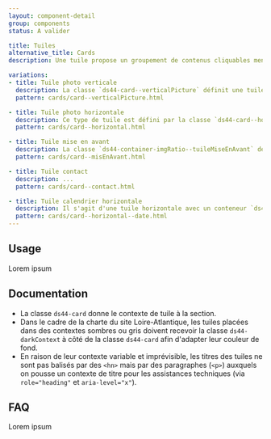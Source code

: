 ```yaml
---
layout: component-detail
group: components
status: A valider

title: Tuiles
alternative_title: Cards
description: Une tuile propose un groupement de contenus cliquables menant à un contenu détaillé. Il s'agit d'un lien hypertexte graphique et multi-contenu.

variations:
- title: Tuile photo verticale
  description: La classe `ds44-card--verticalPicture` définit une tuile verticale prévue pour recevoir une image en en-tête.
  pattern: cards/card--verticalPicture.html

- title: Tuile photo horizontale
  description: Ce type de tuile est défini par la classe `ds44-card--horizontal`. Elle présente (en général) une image sur la gauche et un contenu à droite.
  pattern: cards/card--horizontal.html

- title: Tuile mise en avant
  description: La classe `ds44-container-imgRatio--tuileMiseEnAvant` définit une tuile prévue pour recevoir un contenu mis en avant avec une image en en-tête et le descriptif dans un bloc interne à la couleur de la thématique.
  pattern: cards/card--misEnAvant.html

- title: Tuile contact
  description: ...
  pattern: cards/card--contact.html

- title: Tuile calendrier horizontale
  description: Il s'agit d'une tuile horizontale avec un conteneur `ds44-card__dateContainer` à la place du conteneur d'image (`<picture>`). Elle comporte une date encadrée dans la couleur contextuelle sur la gauche et un contenu à droite. Pour les événements se déroulant sur un laps de temps compris entre deux dates, utiliser la classe `ds44-cardMultiDates` sur le conteneur ou la balise encadrante.
  pattern: cards/card--horizontal--date.html
---
```


## Usage

Lorem ipsum

## Documentation

- La classe `ds44-card` donne le contexte de tuile à la section.
- Dans le cadre de la charte du site Loire-Atlantique, les tuiles placées dans des contextes sombres ou gris doivent recevoir la classe `ds44-darkContext` à côté de la classe `ds44-card` afin d'adapter leur couleur de fond.
- En raison de leur contexte variable et imprévisible, les titres des tuiles ne sont pas balisés par des `<hn>` mais par des paragraphes (`<p>`) auxquels on pousse un contexte de titre pour les assistances techniques (via `role="heading"` et `aria-level="x"`).

## FAQ

Lorem ipsum

